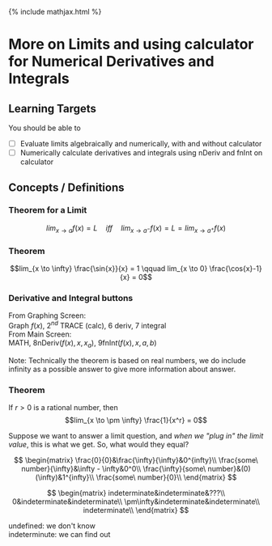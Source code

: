 {% include mathjax.html %}

# More on Limits and using calculator for Numerical Derivatives and Integrals

## Learning Targets

You should be able to
- [ ] Evaluate limits algebraically and numerically, with and without calculator
- [ ] Numerically calculate derivatives and integrals using nDeriv and fnInt on calculator

## Concepts / Definitions

### Theorem for a Limit

$$lim_{x \to a} f(x) = L \quad iff \quad lim_{x \to a^-} f(x) = L = lim_{x \to a^+} f(x)$$

### Theorem

$$lim_{x \to \infty} \frac{\sin{x}}{x} = 1 \qquad lim_{x \to 0} \frac{\cos{x}-1}{x} = 0$$

### Derivative and Integral buttons

From Graphing Screen:\
Graph $f(x)$, $2^{nd}$ TRACE (calc), 6 deriv, 7 integral\
From Main Screen:\
MATH, 8nDeriv$(f(x), x, x_a)$, 9fnIn$t(f(x), x, a, b)$

Note: Technically the theorem is based on real numbers, we do include infinity as a possible answer to give more information about answer.

### Theorem

If $r > 0$ is a rational number, then
$$lim_{x \to \pm \infty} \frac{1}{x^r} = 0$$

Suppose we want to answer a limit question, and *when we "plug in" the limit value*, this is what we get. So, what would they equal?

$$
\begin{matrix}
    \frac{0}{0}&\frac{\infty}{\infty}&0^{infty}\\
    \frac{some\ number}{\infty}&\infty - \infty&0^0\\
    \frac{\infty}{some\ number}&(0)(\infty)&1^{infty}\\
    \frac{some\ number}{0}\\
\end{matrix}
$$

$$
\begin{matrix}
    indeterminate&indeterminate&???\\
    0&indeterminate&indeterminate\\
    \pm\infty&indeterminate&indeterminate\\
    indeterminate\\
\end{matrix}
$$

undefined: we don't know\
indeterminute: we can find out
